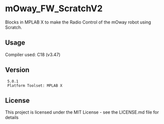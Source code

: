 # mOway_FW_ScratchV2
Blocks in MPLAB X to make the Radio Control of the mOway robot using Scratch.
## Usage
Compiler used: C18 (v3.47)
## Version
```
 5.0.1
 Platform Toolset: MPLAB X
```
## License
This project is licensed under the MIT License - see the LICENSE.md file for details                  


